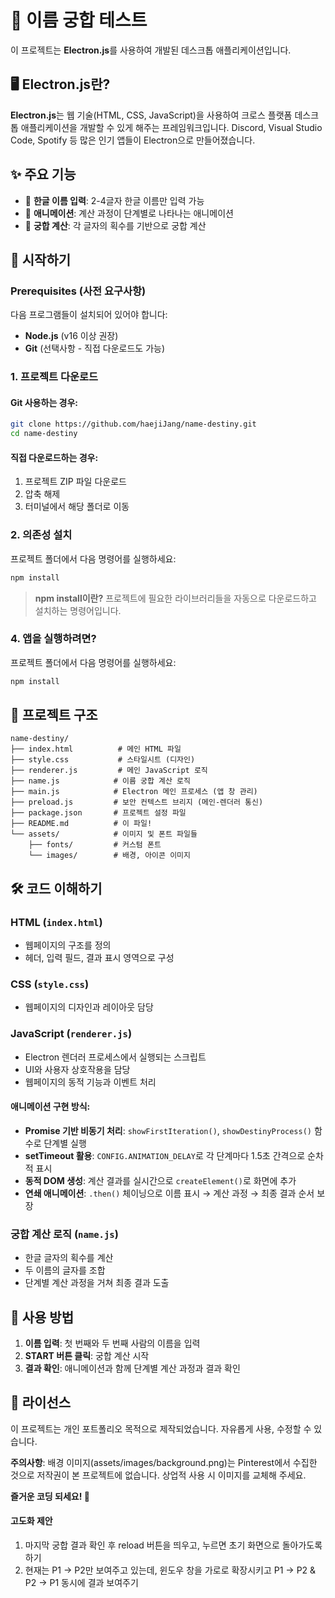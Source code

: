 # 🎯 이름 궁합 테스트

이 프로젝트는 **Electron.js**를 사용하여 개발된 데스크톱 애플리케이션입니다.

## 🖥️ Electron.js란?

**Electron.js**는 웹 기술(HTML, CSS, JavaScript)을 사용하여 크로스 플랫폼 데스크톱 애플리케이션을 개발할 수 있게 해주는 프레임워크입니다. Discord, Visual Studio Code, Spotify 등 많은 인기 앱들이 Electron으로 만들어졌습니다.

## ✨ 주요 기능

- 📝 **한글 이름 입력**: 2-4글자 한글 이름만 입력 가능
- 🎨 **애니메이션**: 계산 과정이 단계별로 나타나는 애니메이션
- 🔢 **궁합 계산**: 각 글자의 획수를 기반으로 궁합 계산

## 🚀 시작하기

### Prerequisites (사전 요구사항)

다음 프로그램들이 설치되어 있어야 합니다:

- **Node.js** (v16 이상 권장)
- **Git** (선택사항 - 직접 다운로드도 가능)

### 1. 프로젝트 다운로드

#### Git 사용하는 경우:

```bash
git clone https://github.com/haejiJang/name-destiny.git
cd name-destiny
```

#### 직접 다운로드하는 경우:

1. 프로젝트 ZIP 파일 다운로드
2. 압축 해제
3. 터미널에서 해당 폴더로 이동

### 2. 의존성 설치

프로젝트 폴더에서 다음 명령어를 실행하세요:

```bash
npm install
```

> **npm install이란?**
> 프로젝트에 필요한 라이브러리들을 자동으로 다운로드하고 설치하는 명령어입니다.

### 4. 앱을 실행하려면?

프로젝트 폴더에서 다음 명령어를 실행하세요:

```bash
npm install
```

## 📁 프로젝트 구조

```
name-destiny/
├── index.html          # 메인 HTML 파일
├── style.css           # 스타일시트 (디자인)
├── renderer.js         # 메인 JavaScript 로직
├── name.js            # 이름 궁합 계산 로직
├── main.js            # Electron 메인 프로세스 (앱 창 관리)
├── preload.js         # 보안 컨텍스트 브리지 (메인-렌더러 통신)
├── package.json       # 프로젝트 설정 파일
├── README.md          # 이 파일!
└── assets/            # 이미지 및 폰트 파일들
    ├── fonts/         # 커스텀 폰트
    └── images/        # 배경, 아이콘 이미지
```

## 🛠️ 코드 이해하기

### HTML (`index.html`)

- 웹페이지의 구조를 정의
- 헤더, 입력 필드, 결과 표시 영역으로 구성

### CSS (`style.css`)

- 웹페이지의 디자인과 레이아웃 담당

### JavaScript (`renderer.js`)

- Electron 렌더러 프로세스에서 실행되는 스크립트
- UI와 사용자 상호작용을 담당
- 웹페이지의 동적 기능과 이벤트 처리

#### 애니메이션 구현 방식:

- **Promise 기반 비동기 처리**: `showFirstIteration()`, `showDestinyProcess()` 함수로 단계별 실행
- **setTimeout 활용**: `CONFIG.ANIMATION_DELAY`로 각 단계마다 1.5초 간격으로 순차적 표시
- **동적 DOM 생성**: 계산 결과를 실시간으로 `createElement()`로 화면에 추가
- **연쇄 애니메이션**: `.then()` 체이닝으로 이름 표시 → 계산 과정 → 최종 결과 순서 보장

### 궁합 계산 로직 (`name.js`)

- 한글 글자의 획수를 계산
- 두 이름의 글자를 조합
- 단계별 계산 과정을 거쳐 최종 결과 도출

## 🎯 사용 방법

1. **이름 입력**: 첫 번째와 두 번째 사람의 이름을 입력
2. **START 버튼 클릭**: 궁합 계산 시작
3. **결과 확인**: 애니메이션과 함께 단계별 계산 과정과 결과 확인

## 📄 라이선스

이 프로젝트는 개인 포트폴리오 목적으로 제작되었습니다. 자유롭게 사용, 수정할 수 있습니다.

**주의사항**: 배경 이미지(assets/images/background.png)는 Pinterest에서 수집한 것으로 저작권이 본 프로젝트에 없습니다. 상업적 사용 시 이미지를 교체해 주세요.

**즐거운 코딩 되세요! 🎉**

#### 고도화 제안

1. 마지막 궁합 결과 확인 후 reload 버튼을 띄우고, 누르면 초기 화면으로 돌아가도록 하기
2. 현재는 P1 -> P2만 보여주고 있는데, 윈도우 창을 가로로 확장시키고 P1 -> P2 & P2 -> P1 동시에 결과 보여주기

